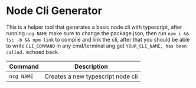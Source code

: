 # Node Cli Generator

This is a helper tool that generates a basic node cli with typescript, after running `ncg NAME` make sure to change the package.json, then run `npm i && tsc -b && npm link` to compile and link the cli, after that you should be able to write `CLI_COMMAND` in any cmd/terminal ang get `YOUR_CLI_NAME, has been called.` echoed back.

| Command    | Description                       |
| ---------- | --------------------------------- |
| `ncg NAME` | Creates a new typescript node cli |
